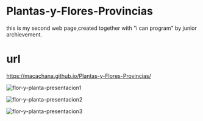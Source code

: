 # Plantas-y-Flores-Provincias
this is my second web page,created together with "i can program" by junior archievement.

# url
https://macachana.github.io/Plantas-y-Flores-Provincias/

![flor-y-planta-presentacion1](https://github.com/macachana/Plantas-y-Flores-Provincias/assets/123892029/e98f3efb-5400-4dcb-8720-373c5e5f6136)

![flor-y-planta-presentacion2](https://github.com/macachana/Plantas-y-Flores-Provincias/assets/123892029/ed1a8310-a0bc-4f64-a6a2-c72a429a9e08)

![flor-y-planta-presentacion3](https://github.com/macachana/Plantas-y-Flores-Provincias/assets/123892029/b3f57f87-5494-42ce-8279-4db9812a909a)


